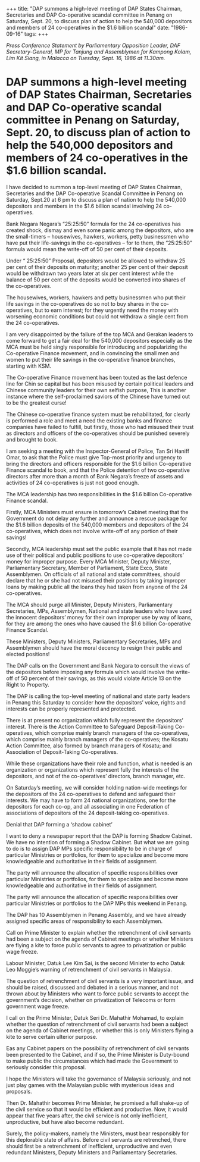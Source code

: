+++ 
title: "DAP summons a high-level meeting of DAP States Chairman, Secretaries and DAP Co-operative scandal committee in Penang on Saturday, Sept. 20, to discuss plan of action to help the 540,000 depositors and members of 24 co-operatives in the $1.6 billion scandal"
date: "1986-09-16"
tags:
+++

_Press Conference Statement by Parliamentary Opposition Leader, DAF Secretary-General, MP for Tanjung and Assemblymen for Kampong Kolam, Lim Kit Siang, in Malacca on Tuesday, Sept. 16, 1986 at 11.30am._

# DAP summons a high-level meeting of DAP States Chairman, Secretaries and DAP Co-operative scandal committee in Penang on Saturday, Sept. 20, to discuss plan of action to help the 540,000 depositors and members of 24 co-operatives in the $1.6 billion scandal.

I have decided to summon a top-level meeting of DAP States Chairman, Secretaries and the DAP Co-operative Scandal Committee in Penang on Saturday, Sept.20 at 6 pm to discuss a plan of nation to help the 540,000 depositors and members in the $1.6 billion scandal involving 24 co-operatives.</u>

Bank Negara Negara’s “25:25:50” formula for the 24 co-operatives has created shock, dismay and even some panic among the depositors, who are the small-timers – housewives, hawkers, workers, petty businessmen who have put their life-savings in the co-operatives – for to them, the “25:25:50” formula would mean the write-off of 50 per cent of their deposits.
 
Under “ 25:25:50” Proposal, depositors would be allowed to withdraw 25 per cent of their deposits on maturity; another 25 per cent of their deposit would be withdrawn two years later at six per cent interest while the balance of 50 per cent of the deposits would be converted into shares of the co-operatives.

The housewives, workers, hawkers and petty businessmen who put their life savings in the co-operatives do so not to buy shares in the co-operatives, but to earn interest; for they urgently need the money with worsening economic conditions but could not withdraw a single cent from the 24 co-operatives.

I am very disappointed by the failure of the top MCA and Gerakan leaders to come forward to get a fair deal for the 540,000 depositors especially as the MCA must be held singly responsible for introducing and popularizing the Co-operative Finance movement, and in convincing the small men and women to put their life savings in the co-operative finance branches, starting with KSM.

The Co-operative Finance movement has been touted as the last defence line for Chin se capital but has been misused by certain political leaders and Chinese community leaders for their own selfish purpose, This is another instance where the self-proclaimed saviors of the Chinese have turned out to be the greatest curse!

The Chinese co-operative finance system must be rehabilitated, for clearly is performed a role and meet a need the existing banks and finance companies have failed to fulfill, but firstly, those who had misused their trust as directors and officers of the co-operatives should be punished severely and brought to book.

I am seeking a meeting with the Inspector-General of Police, Tan Sri Haniff Omar, to ask that the Police must give Top-most priority and urgency to bring the directors and officers responsible for the $1.6 billion Co-operative Finance scandal to book, and that the Police detention of two co-operative directors after more than a month of Bank Negara’s freeze of assets and activities of 24 co-operatives is just not good enough.

The MCA leadership has two responsibilities in the $1.6 billion Co-operative Finance scandal.

Firstly, MCA Ministers must ensure in tomorrow’s Cabinet meeting that the Government do not delay any further and announce a rescue package for the $1.6 billion deposits of the 540,000 members and depositors of the 24 co-operatives, which does not involve write-off of any portion of their savings!

Secondly, MCA leadership must set the public example that it has not made use of their political and public positions to use co-operative depositors’ money for improper purpose. Every MCA Minister, Deputy Minister, Parliamentary Secretary, Member of Parliament, State Exco, State Assemblymen. On officials of all national and state committees, should declare that he or she had not misused their positions by taking improper loans by making public all the loans they had taken from anyone of the 24 co-operatives.

The MCA should purge all Minister, Deputy Ministers, Parliamentary Secretaries, MPs, Assemblymen, National and state leaders who have used the innocent depositors’ money for their own improper use by way of loans, for they are among the ones who have caused the $1.6 billion Co-operative Finance Scandal.

These Ministers, Deputy Ministers, Parliamentary Secretaries, MPs and Assemblymen should have the moral decency to resign their public and elected positions!

The DAP calls on the Government and Bank Negara to consult the views of the depositors before imposing any formula which would involve the write-off of 50 percent of their savings, as this would violate Article 13 on the Right to Property.

The DAP is calling the top-level meeting of national and state party leaders in Penang this Saturday to consider how the depositors’ voice, rights and interests can be properly represented and protected.

There is at present no organization which fully represent the depositors’ interest. There is the Action Committee to Safeguard Deposit-Taking Co-operatives, which comprise mainly branch managers of the co-operatives, which comprise mainly branch managers of the co-operatives; the Kosatu Action Committee, also formed by branch managers of Kosatu; and Association of Deposit-Taking Co-operatives.

While these organizations have their role and function, what is needed is an organization or organizations which represent fully the interests of the depositors, and not of the co-operatives’ directors, branch manager, etc.

On Saturday’s meeting, we will consider holding nation-wide meetings for the depositors of the 24 co-operatives to defend and safeguard their interests. We may have to form 24 national organizations, one for the depositors for each co-op, and all associating in one Federation of associations of depositors of the 24 deposit-taking co-operatives.

Denial that DAP forming a ‘shadow cabinet’

I want to deny a newspaper report that the DAP is forming Shadow Cabinet. We have no intention of forming a Shadow Cabinet. But what we are going to do is to assign DAP MPs specific responsibility to be in charge of particular Ministries or portfolios, for them to specialize and become more knowledgeable and authoritative in their fields of assignment.

The party will announce the allocation of specific responsibilities over particular Ministries or portfolios, for them to specialize and become more knowledgeable and authoritative in their fields of assignment.

The party will announce the allocation of specific responsibilities over particular Ministries or portfolios to the DAP MPs this weekend in Penang.

The DAP has 10 Assemblymen in Penang Assembly, and we have already assigned specific areas of responsibility to each Assemblymen.

Call on Prime Minister to explain whether the retrenchment of civil servants had been a subject on the agenda of Cabinet meetings or whether Ministers are flying a kite to force public servants to agree to privatization or public wage freeze.

Labour Minister, Datuk Lee Kim Sai, is the second Minister to echo Datuk Leo Moggie’s warning of retrenchment of civil servants in Malaysia.

The question of retrenchment of civil servants is a very important issue, and should be raised, discussed and debated in a serious manner, and not thrown about by Ministers who want to force public servants to accept the government’s decision, whether on privatization of Telecoms or form government wage freeze.

I call on the Prime Minister, Datuk Seri Dr. Mahathir Mohamad, to explain whether the question of retrenchment of civil servants had been a subject on the agenda of Cabinet meetings, or whether this is only Ministers flying a kite to serve certain ulterior purpose.

Eas any Cabinet papers on the possibility of retrenchment of civil servants been presented to the Cabinet, and if so, the Prime Minister is Duty-bound to make public the circumstances which had made the Government to seriously consider this proposal.

I hope the Ministers will take the governance of Malaysia seriously, and not just play games with the Malaysian public with mysterious ideas and proposals.

Then Dr. Mahathir becomes Prime Minister, he promised a full shake-up of the civil service so that it would be efficient and productive. Now, it would appear that five years after, the civil service is not only inefficient, unproductive, but have also become redundant.

Surely, the policy-makers, namely the Ministers, must bear responsibly for this deplorable state of affairs. Before civil servants are retrenched, there should first be a retrenchment of inefficient, unproductive and even redundant Ministers, Deputy Ministers and Parliamentary Secretaries.
 
